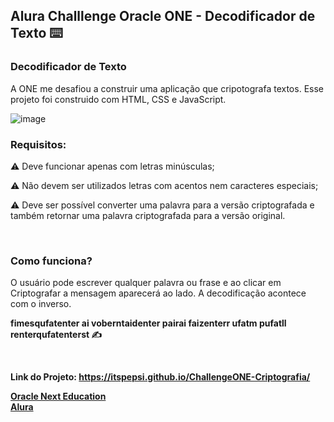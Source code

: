 ## Alura Challlenge Oracle ONE - Decodificador de Texto :keyboard:	

### Decodificador de Texto

A ONE me desafiou a construir uma aplicação que cripotografa textos. Esse projeto foi construido com HTML, CSS e JavaScript.

![image](https://user-images.githubusercontent.com/101907330/184246742-a4a21974-4419-4df3-bd23-62630ddc6b33.png)

### <b>Requisitos:</b>

:warning:	Deve funcionar apenas com letras minúsculas;

:warning:	Não devem ser utilizados letras com acentos nem caracteres especiais;

:warning:	Deve ser possível converter uma palavra para a versão criptografada e também retornar uma palavra criptografada para a versão original.

<br>

### <b>Como funciona?</b>

O usuário pode escrever qualquer palavra ou frase e ao clicar em Criptografar a mensagem aparecerá ao lado. A decodificação acontece com o inverso.

<b>

fimesqufatenter ai voberntaidenter pairai faizenterr ufatm pufatll renterqufatenterst :writing_hand:	

<br> 
 
Link do Projeto: https://itspepsi.github.io/ChallengeONE-Criptografia/

[Oracle Next Education](https://www.oracle.com/br/education/oracle-next-education/) <br>
[Alura](https://www.alura.com.br/)

